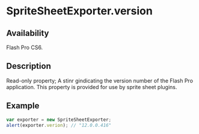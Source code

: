 # SpriteSheetExporter.version

## Availability

Flash Pro CS6.

## Description

Read-only property; A stinr gindicating the version number of the Flash Pro application. This property is provided for use by sprite sheet plugins.

## Example

```javascript
var exporter = new SpriteSheetExporter;
alert(exporter.verion); // "12.0.0.416"
```
